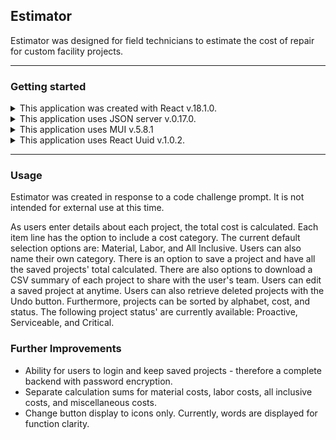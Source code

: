 ## Estimator
<p> Estimator was designed for field technicians to estimate the cost of repair for custom facility projects. </p>

- - - - 

### Getting started
<details>
<summary> This application was created with React v.18.1.0. </summary>
Start the application by running:
<br/>
<br/>
npm install
<br/>
npm start
<br/>
<br/>

It runs on http://localhost:4003/.
The port can be changed by modifying **line 15** in the **package.json** file to the desired port number.
</details>

<details>
<summary> This application uses JSON server v.0.17.0. </summary>
If installation is needed, run:
<br/> 
<br/>
npm install -g json-server
<br/> 
<br/>
and to open run:
<br/> 
<br/>
json-server --watch projectdb.json
<br/> 
<br/>
Amend the default port by adding a port number to the end like so
<br/> 
<br/>
json-server --watch projectdb.json --port800
<br/> 
<br/>
</details>


<details>
<summary>This application uses MUI v.5.8.1</summary>
To install MUI run:
<br/>
<br/>
npm install @mui/material @emotion/react @emotion/styled
<br/>
npm install @mui/icons-material
<br/>
<br/>
Please refer to MUI documentation for further details: https://v1.mui.com/
</details>

<details>
<summary> This application uses React Uuid v.1.0.2. </summary>
If installation is needed, run:
<br/> 
<br/>
npm i react-uuid
<br/> 
<br/>
Please refer to React Uuid documentation for further details: https://www.npmjs.com/package/react-uuid
</details>

- - - -

### Usage
<p> Estimator was created in response to a code challenge prompt. It is not intended for external use at this time. </p>
<p> As users enter details about each project, the total cost is calculated. Each item line has the option to include a cost category. The current default selection options are: Material, Labor, and All Inclusive. Users can also name their own category. There is an option to save a project and have all the saved projects' total calculated. There are also options to download a CSV summary of each project to share with the user's team. Users can edit a saved project at anytime. Users can also retrieve deleted projects with the Undo button. Furthermore, projects can be sorted by alphabet, cost, and status. The following project status' are currently available: Proactive, Serviceable, and Critical.</p>

### Further Improvements
- Ability for users to login and keep saved projects - therefore a complete backend with password encryption. 
- Separate calculation sums for material costs, labor costs, all inclusive costs, and miscellaneous costs. 
- Change button display to icons only. Currently, words are displayed for function clarity. 
